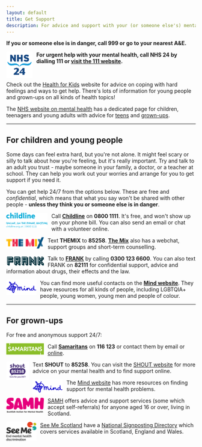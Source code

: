 ```yaml
---
layout: default
title: Get Support
description: For advice and support with your (or someone else's) mental health, take a look at the resources on this page
---
```


**If you or someone else is in danger, call 999 or go to your nearest A&E.** 

<img src="./images/nhs24-logo.png" alt="NHS 24 logo. 'NHS' in capital letters in navy blue with symmetrical blue waves underneath and '24' in navy blue at the bottom." width="70" height="70" style="float: left; margin-right: 10px">

**For urgent help with your mental health, call NHS 24 by dialling 111 or [visit the 111 website](https://111.nhs.uk/).**

<br>

Check out the [Health for Kids](https://www.healthforkids.co.uk/) website for advice on coping with hard feelings and ways to get help. There's lots of information for young people and grown-ups on all kinds of health topics!

The [NHS website on mental health](https://www.nhs.uk/mental-health/) has a dedicated page for children, teenagers and young adults with advice for [teens](https://www.nhs.uk/mental-health/children-and-young-adults/help-for-teenagers-young-adults-and-students/) and [grown-ups](https://www.nhs.uk/mental-health/children-and-young-adults/advice-for-parents/).

---

## For children and young people

Some days can feel extra hard, but you're not alone. It might feel scary or silly to talk about how you're feeling, but it's really important. Try and talk to an adult you trust - maybe someone in your family, a doctor, or a teacher at school. They can help you work out your worries and arrange for you to get support if you need it.

You can get help 24/7 from the options below. These are free and *confidential*, which means that what you say won't be shared with other people - **unless they think you or someone else is in danger**.

<img src="./images/Childline_logo.png" alt="blue childline logo. First line of text undearneath the logo reads 'online, on the phone, anytime'. Second line of text reads 'childline.org.uk' and '0800 1111'" width="110" height="40" style="float: left; margin-right: 10px">

Call **[Childline](https://www.childline.org.uk/)** on **0800 1111**. It's free, and won't show up on your phone bill. You can also send an email or chat with a volunteer online.


<img src="./images/theMix_logo.png" alt="The Mix logo. 'The Mix' is written in capital letters. The colour of each letter alternates between yellow, magenta and blue." width="100" height="30" style="float: left; margin-right: 10px">

Text **THEMIX** to **85258**. **[The Mix](https://www.themix.org.uk/)** also has a webchat, support groups and short-term counselling.

<img src="./images/frank_logo.png" alt="frank logo. 'Frank' is written in capital letters in navy blue. The letters have white spots inside that resemble the lights of a broadway sign" width="100" height="30" style="float: left; margin-right: 10px">

Talk to **[FRANK](https://www.talktofrank.com/)** by calling **0300 123 6600**. You can also text FRANK on **82111** for confidential support, advice and information about drugs, their effects and the law.

<img src="./images/Mind-Logo.png" alt="Mind logo in blue. A blue scribble connects to the word 'mind', written in lowercase in a handwriting-style font." width="80" height="40" style="float: left; margin-right: 10px">

You can find more useful contacts on the **[Mind website](https://www.mind.org.uk/for-young-people/how-to-get-help-and-support/useful-contacts/)**. They have resources for all kinds of people, including LGBTQIA+ people, young women, young men and people of colour.

---

## For grown-ups


For free and anonymous support 24/7:

<img src="./images/samaritans-logo.png" alt="Samaritans logo. A green rectangle with small cut-outs in the top right and bottom left with white text that reads 'Samaritans' in capital letters." width="100" height="30" style="float: left; margin-right: 10px">

Call **[Samaritans](https://www.samaritans.org/scotland/)** on **116 123** or contact them by email or [online](https://www.samaritans.org/scotland/how-we-can-help/contact-samaritan/).

<img src="./images/shout-logo.png" alt="Shout logo. 'shout' is written in lowercase purple text. below this is a purple speech bubble with '85258' written in white text. at the bottom of the logo 'here for you 24/7' is written in lowercase purple text." width="60" height="50" style="float: left; margin-right: 10px">


Text **SHOUT** to **85258**. You can visit the [SHOUT website](https://giveusashout.org/) for more advice on your mental health and to find support online.

<img src="./images/Mind-Logo.png" alt="Mind logo in blue. A blue scribble connects to the word 'mind', written in lowercase in a handwriting-style font." width="80" height="40" style="float: left; margin-right: 10px">

The [Mind website](https://www.mind.org.uk/information-support/) has more resources on finding support for mental health problems. 

<img src="./images/samh-logo.png" alt="SAMH logo. 'SAMH' is written in pink capital letters. black text below reads 'Scottish Action for Mental Health' in letter case." width="100" height="40" style="float: left; margin-right: 10px">
 
[SAMH](https://www.samh.org.uk/find-help) offers advice and support services (some which accept self-referrals) for anyone aged 16 or over, living in Scotland. 

<img src="./images/seeMe-logo.png" alt="See Me Scotland logo. Black text reads 'See Me', with 'End mental health discrimination' below. Three circles with sections cut out to resemble talking mouths are in the top right corner in orange, green-yellow and teal." width="80" height="50" style="float: left; margin-right: 10px">

[See Me Scotland](https://www.seemescotland.org/) have a [National Signposting Directory](https://www.seemescotland.org/media/9721/see-me-national-signposting-directory-final_rl_170119.pdf) which covers services available in Scotland, England and Wales.
